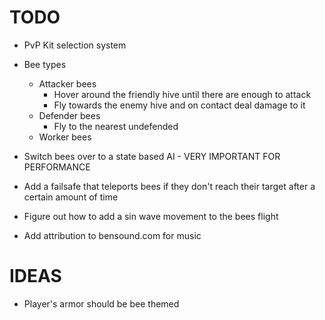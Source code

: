# TODO
- PvP Kit selection system

- Bee types
  - Attacker bees
    - Hover around the friendly hive until there are enough to attack
    - Fly towards the enemy hive and on contact deal damage to it
  - Defender bees
    - Fly to the nearest undefended 
  - Worker bees

- Switch bees over to a state based AI - VERY IMPORTANT FOR PERFORMANCE
- Add a failsafe that teleports bees if they don't reach their target after a certain amount of time
- Figure out how to add a sin wave movement to the bees flight

- Add attribution to bensound.com for music

# IDEAS
- Player's armor should be bee themed
